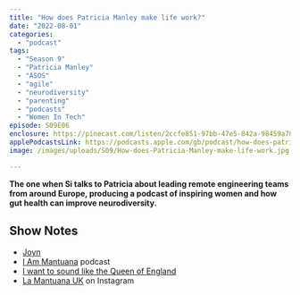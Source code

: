 ```yaml
---
title: "How does Patricia Manley make life work?"
date: "2022-08-01"
categories: 
  - "podcast"
tags: 
  - "Season 9"
  - "Patricia Manley"
  - "ASOS"
  - "agile"
  - "neurodiversity"
  - "parenting"
  - "podcasts"
  - "Women In Tech"
episode: S09E06
enclosure: https://pinecast.com/listen/2ccfe851-97bb-47e5-842a-98459a700798.mp3
applePodcastsLink: https://podcasts.apple.com/gb/podcast/how-does-patricia-manley-make-life-work/id1490247567?i=1000587027641
image: /images/uploads/S09/How-does-Patricia-Manley-make-life-work.jpg

---
```


**The one when Si talks to Patricia about leading remote engineering teams from around Europe, producing a podcast of inspiring women and how gut health can improve neurodiversity.**

## Show Notes

- [Joyn](http://joyn.de)
- [I Am Mantuana](https://iammantuana.buzzsprout.com) podcast
- [I want to sound like the Queen of England](https://iammantuana.buzzsprout.com/1597894/7609309-episode-4-i-want-to-sound-like-the-queen-of-england)
- [La Mantuana UK](https://www.instagram.com/lamantuanauk/) on Instagram
